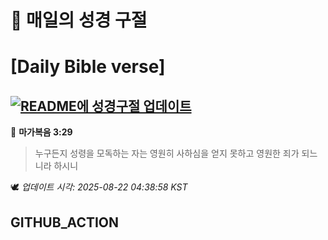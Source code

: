 # 🙏 매일의 성경 구절
# [Daily Bible verse]
## [![README에 성경구절 업데이트](https://github.com/DONGSUKA/first_test/actions/workflows/update-readme-bible.yml/badge.svg)](https://github.com/DONGSUKA/first_test/actions/workflows/update-readme-bible.yml)
<!-- START_BIBLE_VERSE -->
📖 **마가복음 3:29**
> 누구든지 성령을 모독하는 자는 영원히 사하심을 얻지 못하고 영원한 죄가 되느니라 하시니

🕊️ _업데이트 시각: 2025-08-22 04:38:58 KST_
  <!-- END_BIBLE_VERSE -->
## GITHUB_ACTION
